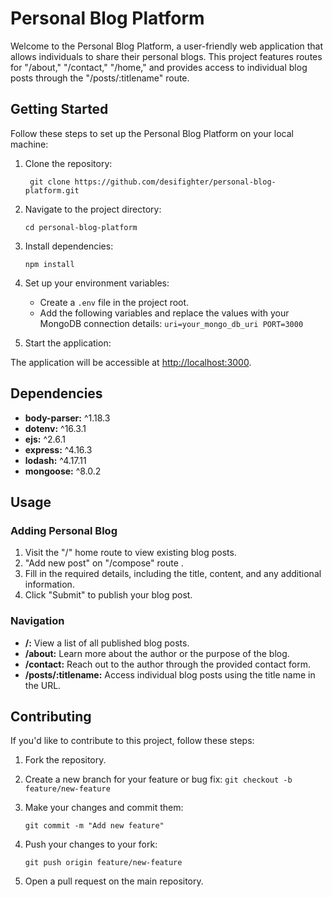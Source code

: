 # Personal Blog Platform

Welcome to the Personal Blog Platform, a user-friendly web application that allows individuals to share their personal blogs. This project features routes for "/about," "/contact," "/home," and provides access to individual blog posts through the "/posts/:titlename" route.

## Getting Started

Follow these steps to set up the Personal Blog Platform on your local machine:

1. Clone the repository:

   ` git clone https://github.com/desifighter/personal-blog-platform.git`
2. Navigate to the project directory:

   `cd personal-blog-platform`
3. Install dependencies:

   `npm install`
4. Set up your environment variables:

   * Create a `.env` file in the project root.
   * Add the following variables and replace the values with your MongoDB connection details:  `uri=your_mongo_db_uri PORT=3000`
5. Start the application:

The application will be accessible at [http://localhost:3000]().

## Dependencies

* **body-parser:** ^1.18.3
* **dotenv:** ^16.3.1
* **ejs:** ^2.6.1
* **express:** ^4.16.3
* **lodash:** ^4.17.11
* **mongoose:** ^8.0.2

## Usage

### Adding Personal Blog

1. Visit the "/" home route to view existing blog posts.
2. "Add new post" on "/compose" route .
3. Fill in the required details, including the title, content, and any additional information.
4. Click "Submit" to publish your blog post.

### Navigation

* **/:** View a list of all published blog posts.
* **/about:** Learn more about the author or the purpose of the blog.
* **/contact:** Reach out to the author through the provided contact form.
* **/posts/:titlename:** Access individual blog posts using the title name in the URL.

## Contributing

If you'd like to contribute to this project, follow these steps:

1. Fork the repository.
2. Create a new branch for your feature or bug fix:
   `git checkout -b feature/new-feature`
3. Make your changes and commit them:

   `git commit -m "Add new feature"`
4. Push your changes to your fork:

   `git push origin feature/new-feature`
5. Open a pull request on the main repository.
